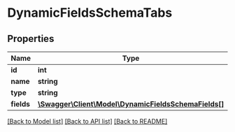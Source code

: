 # DynamicFieldsSchemaTabs

## Properties
Name | Type | Description | Notes
------------ | ------------- | ------------- | -------------
**id** | **int** | Tab ID | [optional] 
**name** | **string** | Tab Name | [optional] 
**type** | **string** | Tab Type | [optional] 
**fields** | [**\Swagger\Client\Model\DynamicFieldsSchemaFields[]**](DynamicFieldsSchemaFields.md) |  | [optional] 

[[Back to Model list]](../README.md#documentation-for-models) [[Back to API list]](../README.md#documentation-for-api-endpoints) [[Back to README]](../README.md)

